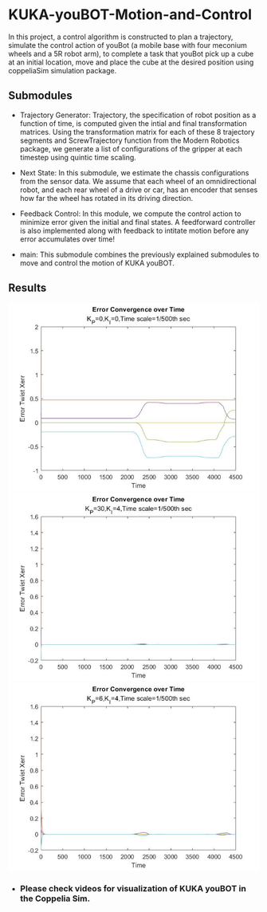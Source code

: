 # KUKA-youBOT-Motion-and-Control
In this project, a control algorithm is constructed to plan a trajectory, simulate the control action of youBot (a mobile base with four meconium wheels and a 5R robot arm), to complete a task that youBot pick up a cube at an initial location, move and place the cube at the desired position using coppeliaSim simulation package.

## Submodules

- Trajectory Generator: Trajectory, the specification of robot position as a function of time, is computed given the intial and final transformation matrices. Using the transformation matrix for each of these 8 trajectory segments and ScrewTrajectory function from the Modern Robotics package, we generate a list of configurations of the gripper at each timestep using quintic time scaling.

- Next State: In this submodule, we estimate the chassis configurations from the sensor data. We assume that each wheel of an omnidirectional robot, and each rear wheel of a drive or car, has an encoder that senses how far the wheel has rotated in its driving direction.

- Feedback Control: In this module, we compute the control action to minimize error given the initial and final states. A feedforward controller is also implemented along with feedback to intitate motion before any error accumulates over time!

- main: This submodule combines the previously explained submodules to move and control the motion of KUKA youBOT.

## Results

![](Results/Error_Conv_Plot_1.jpg)
![](Results/Error_Conv_Plot_2.jpg)
![](Results/Error_Conv_Plot_3.jpg)

- ### Please check videos for visualization of KUKA youBOT in the Coppelia Sim.
